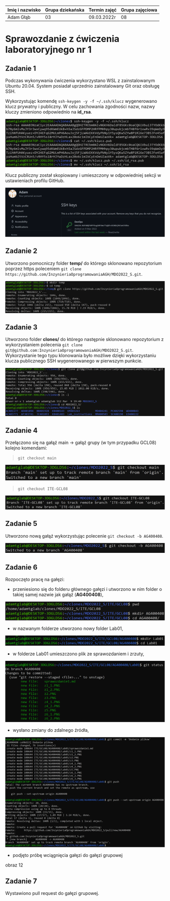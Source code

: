 | Imię i nazwisko | Grupa dziekańska | Termin zajęć | Grupa zajęciowa |
| ----------- | ----------- | ----------- | ----------- |
| Adam Głąb | 03 | 09.03.2022r | 08 |

# Sprawozdanie z ćwiczenia laboratoryjnego nr 1


## Zadanie 1

Podczas wykonywania ćwiczenia wykorzystano WSL z zainstalowanym Ubuntu 20.04. System posiadał uprzednio zainstalowany Git oraz obsługę SSH.

Wykorzystując komendę `ssh-keygen -y -f ~/.ssh/klucz` wygenerowano klucz prywatny i publiczny. W celu zachowania zgodności nazw, nazwy kluczy zmieniono odpowiednio na **id_rsa**. 

![obraz1](./z1_1.PNG)

Klucz publiczny został skopiowany i umieszczony w odpowiedniej sekcji w ustawieniach profilu GitHub.

![obraz2](./z1_2.PNG)

## Zadanie 2

Utworzono pomocniczy folder **temp/** do którego sklonowano repozytorium poprzez https poleceniem `git clone https://github.com/InzynieriaOprogramowaniaAGH/MDO2022_S.git`.

![obraz3](./z2.PNG)

## Zadanie 3

Utworzono folder **clones/** do którego następnie sklonowano repozytorium z wykorzystaniem polecenia `git clone git@github.com:InzynieriaOprogramowaniaAGH/MDO2022_S.git`. Wykorzystanie tego typu klonowania było możliwe dzięki wykorzystaniu klucza publicznego SSH wygenerowanego w pierwszym punkcie.

![obraz4](./z3.PNG)

## Zadanie 4

Przełączono się na gałąź main -> gałąź grupy (w tym przypadku GCL08) kolejno komendami:

> `git checkout main`

![obraz5](./z4_1.PNG)

> `git checkout ITE-GCL08`

![obraz6](./z4_2.PNG)

## Zadanie 5

Utworzono nową gałąź wykorzystując polecenie `git checkout -b AG400408`.

![obraz7](./z5.PNG)

## Zadanie 6

Rozpoczęto pracę na gałęzi:

- przeniesiono się do folderu głównego gałęzi i utworzono w nim folder o takiej samej nazwie jak gałąź (**AG400408**),

![obraz8](./z6_1.PNG)

- w nazwanym folderze utworzono nowy folder Lab01,

![obraz9](./z6_2.PNG)

- w folderze Lab01 umieszczono plik ze sprawozdaniem i zrzuty,

![obraz10](./z6_3.PNG)

- wysłano zmiany do zdalnego źródła,

![obraz 11](./z6_4.PNG)

- podjęto próbę wciągnięcia gałęzi do gałęzi grupowej

obraz 12

## Zadanie 7

Wystawiono pull request do gałęzi grupowej.
